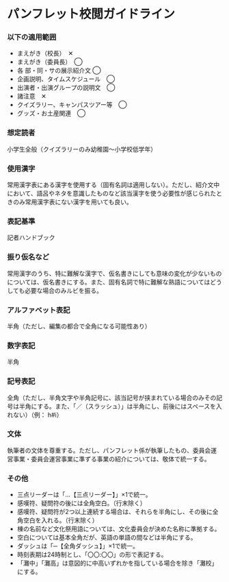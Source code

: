 # パンフレット校閲ガイドライン

### 以下の適用範囲
- まえがき（校長）　✕
- まえがき（委員長）　◯
- 各 部・同・サの展示紹介文    ◯
- 企画説明、タイムスケジュール　◯
- 出演者・出演グループの説明文　◯
- 諸注意　✕
- クイズラリー、キャンパスツアー等　◯
- グッズ・お土産関連　◯

### 想定読者
小学生全般（クイズラリーのみ幼稚園～小学校低学年）

### 使用漢字
常用漢字表にある漢字を使用する（固有名詞は適用しない）。ただし、紹介文中において、語呂やネタを意識したものなど該当漢字を使う必要性が感じられたときのみ常用漢字表にない漢字を用いても良い。

### 表記基準
記者ハンドブック

### 振り仮名など
常用漢字のうち、特に難解な漢字で、仮名書きにしても意味の変化が少ないものについては、仮名書きにする。また、固有名詞で特に難解な熟語についてはどうしても必要な場合のみルビを振る。

### アルファベット表記
半角（ただし、編集の都合で全角になる可能性あり）

### 数字表記
半角

### 記号表記
全角（ただし、半角文字や半角記号に、該当記号が挟まれている場合のみその記号は半角にする。また、「／（スラッシュ）」は半角にし、前後にはスペースを入れない）（例： h#i）

### 文体
執筆者の文体を尊重する。ただし、パンフレット係が執筆したもの、委員会運営事業・委員会運営事業に準ずる事業の紹介については、敬体で統一する。

### その他
- 三点リーダーは「…【三点リーダー】」×1で統一。
- 感嘆符、疑問符の後には全角空白。（行末除く）
- 感嘆符、疑問符が2つ以上連続する場合は、それらを半角にし、その後に全角空白を入れる。（行末除く）
- 棟の名前など文化祭用語については、文化委員会が決めた名称に準拠する。
- 空白については基本全角だが、英語の単語の間などは半角にする。
- ダッシュは「─【全角ダッシュ】」×1で統一。
- 時刻表期は24時制とし、「〇〇:〇〇」の形で表記する。
- 「灘中」「灘高」は意図的に中高いずれかを指している場合を除き「灘校」にする。